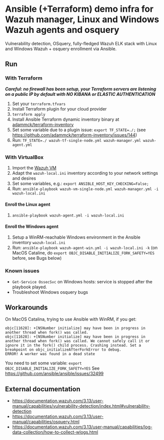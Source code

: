 # Ansible (+Terraform) demo infra for Wazuh manager, Linux and Windows Wazuh agents and osquery

Vulnerability detection, OSquery, fully-fledged Wazuh ELK stack with Linux and Windows Wazuh + osquery enrollment via Ansible.

## Run
### With Terraform

**_Careful: no firewall has been setup, your Terraform servers are listening on a public IP by default with NO KIBANA or ELASTIC AUTHENTICATION_**

1. Set your `terraform.tfvars`
2. Install Terraform plugin for your cloud provider
3. `terraform apply`
4. Install Ansible Terraform dynamic inventory binary at [adammck/terraform-inventory](https://github.com/adammck/terraform-inventory)
5. Set some variable due to a plugin issue: `export TF_STATE=./;` (see https://github.com/adammck/terraform-inventory/issues/144)
5. Run: `TF_STATE=./ wazuh-tf-single-node.yml wazuh-manager.yml wazuh-agent.yml`

### With VirtualBox
1. Import the [Wazuh VM](https://documentation.wazuh.com/3.13/installation-guide/virtual-machine.html)
2. Adapt the `wazuh-local.ini` inventory according to your network settings and desires
3. Set some variables, e.g.: `export ANSIBLE_HOST_KEY_CHECKING=False;`
1. Run: `ansible-playbook wazuh-vm-single-node.yml wazuh-manager.yml -i wazuh-local.ini`

#### Enroll the Linux agent
1. `ansible-playbook wazuh-agent.yml -i wazuh-local.ini`

####  Enroll the Windows agent
1. Setup a WinRM-reachable Windows environment in the Ansible inventory `wazuh-local.ini`
1. Run: `ansible-playbook wazuh-agent-win.yml -i wazuh-local.ini -k`
(on MacOS Cataline, do `export OBJC_DISABLE_INITIALIZE_FORK_SAFETY=YES` before, see Bugs below)

### Known issues
* `Get-Service OssecSvc` on Windows hosts: service is stopped after the playbook played.
* Troubleshoot Windows osquery bugs


## Workarounds
On MacOS Catalina, trying to use Ansible with WinRM, if you get:
```
objc[11628]: +[NSNumber initialize] may have been in progress in another thread when fork() was called.
objc[11628]: +[NSNumber initialize] may have been in progress in another thread when fork() was called. We cannot safely call it or ignore it in the fork() child process. Crashing instead. Set a breakpoint on objc_initializeAfterForkError to debug.
ERROR! A worker was found in a dead state
```

You need to set some variable: `export OBJC_DISABLE_INITIALIZE_FORK_SAFETY=YES`
See https://github.com/ansible/ansible/issues/32499



## External documentation
- https://documentation.wazuh.com/3.13/user-manual/capabilities/vulnerability-detection/index.html#vulnerability-detection
- https://documentation.wazuh.com/3.13/user-manual/capabilities/osquery.html
- https://documentation.wazuh.com/3.13/user-manual/capabilities/log-data-collection/how-to-collect-wlogs.html